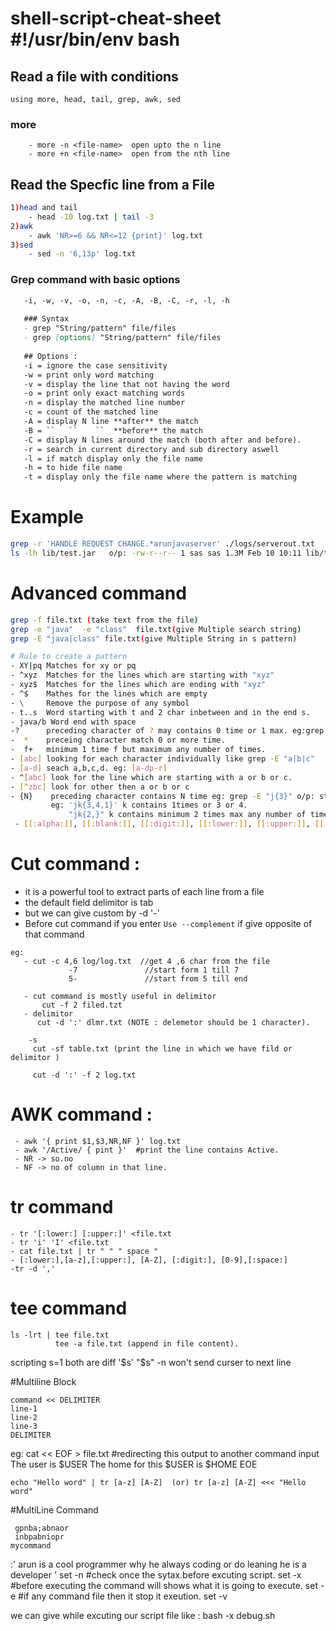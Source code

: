 # shell-script-cheat-sheet  #!/usr/bin/env bash
## Read a file with conditions
```using more, head, tail, grep, awk, sed```<br>
   ### more
        - more -n <file-name>  open upto the n line
        - more +n <file-name>  open from the nth line
## Read the Specfic line from a File<br>
```sh
1)head and tail
    - head -10 log.txt | tail -3
2)awk
    - awk 'NR>=6 && NR<=12 {print}' log.txt    
3)sed
    - sed -n '6,13p' log.txt 
```
### Grep command with basic options
```md
   -i, -w, -v, -o, -n, -c, -A, -B, -C, -r, -l, -h
   
   ### Syntax
   - grep "String/pattern" file/files
   - grep [options] "String/pattern" file/files
  
   ## Options :
   -i = ignore the case sensitivity
   -w = print only word matching
   -v = display the line that not having the word
   -o = print only exact matching words
   -n = display the matched line number
   -c = count of the matched line
   -A = display N line **after** the match
   -B = ``   ``    ``  **before** the match
   -C = display N lines around the match (both after and before).
   -r = search in current directory and sub directory aswell
   -l = if match display only the file name
   -h = to hide file name
   -t = display only the file name where the pattern is matching
```
# Example
```sh
grep -r 'HANDLE REQUEST CHANGE.*arunjavaserver' ./logs/serverout.txt
ls -lh lib/test.jar   o/p: -rw-r--r-- 1 sas sas 1.3M Feb 10 10:11 lib/test.jar
```
# Advanced command
```sh
grep -f file.txt (take text from the file)
grep -e "java"  -e "class"  file.txt(give Multiple search string)
grep -E "java|class" file.txt(give Multiple String in s pattern)

# Rule to create a pattern
- XY|pq Matches for xy or pq
- ^xyz  Matches for the lines which are starting with "xyz"
- xyz$  Matches for the lines which are ending with "xyz"
- ^$    Mathes for the lines which are empty
- \     Remove the purpose of any symbol
- t..s  Word starting with t and 2 char inbetween and in the end s.
- java/b Word end with space
-?      preceding character of ? may contains 0 time or 1 max. eg:grep -E "jy?" log/logs.txt
-  *    preceing character match 0 or more time.
-  f+   minimum 1 time f but maximum any number of times.
- [abc] looking for each character individually like grep -E "a|b|c"
- [a-d] seach a,b,c,d. eg: [a-dp-r]
- ^[abc] look for the line which are starting with a or b or c.
- [^zbc] look for other then a or b or c
- {N}    preceding character contains N time eg: grep -E "j{3}" o/p: starting word jjjj. 
         eg: 'jk{3,4,1}' k contains 1times or 3 or 4.
             "jk{2,}" k contains minimum 2 times max any number of time.
 - [[:alpha:]], [[:blank:]], [[:digit:]], [[:lower:]], [[:upper:]], [[:space:]] 
```
# Cut command :
- it is a powerful tool to extract parts of each line from a file
- the default field delimitor is tab ` `
- but we can give custom by -d '-'
- Before cut command if you enter `Use --complement` if give opposite of that command
```
eg: 
   - cut -c 4,6 log/log.txt  //get 4 ,6 char from the file
             -7               //start form 1 till 7
             5-               //start from 5 till end
       
   - cut command is mostly useful in delimitor
       cut -f 2 filed.tzt
   - delimitor
      cut -d ':' dlmr.txt (NOTE : delemetor should be 1 character).
    
    -s
     cut -sf table.txt (print the line in which we have fild or delimitor )
    
     cut -d ':' -f 2 log.txt
```
# AWK command :
```
 - awk '{ print $1,$3,NR,NF }' log.txt
 - awk '/Active/ { pint }'  #print the line contains Active.
 - NR -> so.no
 - NF -> no of column in that line.
```
# tr command
  ```
 - tr '[:lower:] [:upper:]' <file.txt
 - tr 'i' 'I' <file.txt
 - cat file.txt | tr " " " space "
 - [:lower:],[a-z],[:upper:], [A-Z], [:digit:], [0-9],[:space:]
  -tr -d ','
  ```
# tee command
```
ls -lrt | tee file.txt 
          tee -a file.txt (append in file content).
```


scripting 
s=1 both are diff '$s' "$s"
-n won't send curser to next line

#Multiline Block
```
command << DELIMITER
line-1
line-2
line-3
DELIMITER
```
eg:
cat << EOF > file.txt  #redirecting this output to another command input
The user is $USER
The home for this $USER is $HOME
EOE

```
echo "Hello word" | tr [a-z] [A-Z]  (or) tr [a-z] [A-Z] <<< "Hello word"
```


#MultiLine Command
```<< mycommand
 gpnba;abnaor
 inbpabniopr   
mycommand
```
:'
arun is a cool programmer
why he always coding or do leaning
he is a developer
'
set -n #check once the sytax.before excuting script.
set -x #before executing the command will shows what it is going to execute.
set -e #if any command file then it stop it exeution.
set -v 

we can give while excuting our script file
like : bash -x debug.sh

